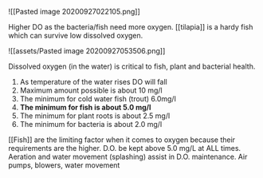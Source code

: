 ![[Pasted image 20200927022105.png]]

Higher DO as the bacteria/fish need more oxygen. [[tilapia]] is a hardy fish which can survive low dissolved oxygen. 

![[assets/Pasted image 20200927053506.png]]

Dissolved oxygen (in the water) is critical to fish, plant and bacterial health.
1. As temperature of the water rises DO will fall
2. Maximum amount possible is about 10 mg/l
3. The minimum for cold water fish (trout) 6.0mg/l
4. **The minimum for fish is about 5.0 mg/l**
5. The minimum for plant roots is about 2.5 mg/l
6. The minimum for bacteria is about 2.0 mg/l


[[Fish]] are the limiting factor when it comes to oxygen because their requirements are the higher. D.O. be kept above 5.0 mg/L at ALL times. Aeration and water movement (splashing) assist in D.O. maintenance. Air pumps, blowers, water movement